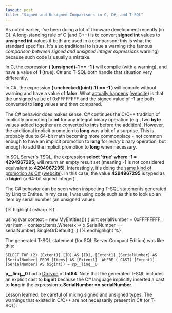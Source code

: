 ```yaml
---
layout: post
title: "Signed and Unsigned Comparisons in C, C#, and T-SQL"
---
```

As noted earlier, I've been doing a lot of firmware development recently (in C). A long-standing rule of C (and C++) is to convert **signed int** values to **unsigned int** values if both are used in a comparison; this is what the standard specifies. It's also traditional to issue a warning (the famous _comparison between signed and unsigned integer expressions_ warning) because such code is usually a mistake.

In C, the expression **( (unsigned)-1 == -1 )** will compile (with a warning), and have a value of **1** (true). C# and T-SQL both handle that situation very differently.

In C#, the expression **( unchecked((uint)-1) == -1 )** will compile without warning and have a value of **false**. What [actually happens](http://msdn.microsoft.com/en-us/library/aa691330(v=VS.71).aspx?WT.mc_id=DT-MVP-5000058) ([webcite](http://www.webcitation.org/5ySVSNhTE)) is that the unsigned value of 0xFFFFFFFF and the signed value of -1 are both converted to **long** values and _then_ compared.

The C# behavior does makes sense. C# continues the C/C++ tradition of implicitly promoting to **int** for any integral binary operation (e.g., two **byte** values added together are converted to **int**s before the addition). However, the additional implicit promotion to **long** was a bit of a surprise. This is probably due to 64-bit math becoming more commonplace - not common enough to have an implicit promotion to **long** for _every_ binary operation, but enough to add the implicit promotion to **long** when necessary.

In SQL Server's TSQL, the expression **select 'true' where -1 = 4294967295;** will return an empty result set (meaning **-1** is not considered equivalent to **4294967295**). Interestingly, it's doing the [same kind of promotion as C#](http://msdn.microsoft.com/en-us/library/ms190309.aspx?WT.mc_id=DT-MVP-5000058) ([webcite](http://www.webcitation.org/5ySZdwwtV)). In this case, the value **4294967295** is typed as a **bigint** (a 64-bit signed integer).

The C# behavior can be seen when inspecting T-SQL statements generated by Linq to Entites. In my case, I was using code such as this to look up an item by serial number (an unsigned value):

{% highlight csharp %}

using (var context = new MyEntities())
{
    uint serialNumber = 0xFFFFFFFF;
    var item = context.Items.Where(x => x.SerialNumber == serialNumber).SingleOrDefault();
}
{% endhighlight %}

The generated T-SQL statement (for SQL Server Compact Edition) was like this:

    SELECT TOP (2) [Extent1].[ID] AS [ID], [Extent1].[SerialNumber] AS [SerialNumber] FROM [Items] AS [Extent1]  WHERE ( CAST( [Extent1].[SerialNumber] AS bigint)) = @p__linq__0

**p__linq__0** had a [DbType](http://msdn.microsoft.com/en-us/library/system.data.dbtype.aspx?WT.mc_id=DT-MVP-5000058) of **Int64**. Note that the generated T-SQL includes an explicit cast to **bigint** because the C# language implicitly inserted a cast to **long** in the expression **x.SerialNumber == serialNumber**.

Lesson learned: be careful of mixing signed and unsigned types. The warnings that existed in C/C++ are not necessarily present in C# (or T-SQL).

